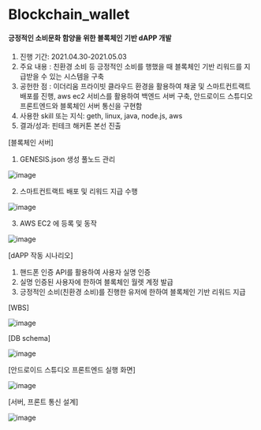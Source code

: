 # Blockchain_wallet

#### 긍정적인 소비문화 함양을 위한 블록체인 기반 dAPP 개발
1) 진행 기간: 2021.04.30-2021.05.03
2) 주요 내용
: 친환경 소비 등 긍정적인 소비를 행했을 때 블록체인 기반 리워드를 지급받을 수 있는 시스템을 구축
3) 공헌한 점 
: 이더리움 프라이빗 클라우드 환경을 활용하여 채굴 및 스마트컨트랙트 배포를 진행, aws ec2 서비스를 활용하여 백엔드 서버 구축, 안드로이드 스튜디오 프론트엔드와 블록체인 서버 통신을 구현함
4) 사용한 skill 또는 지식: geth, linux, java, node.js, aws
5) 결과/성과: 핀테크 해커톤 본선 진출


[블록체인 서버]
1. GENESIS.json 생성 풀노드 관리

![image](https://user-images.githubusercontent.com/47470113/117952310-05250580-b350-11eb-9645-1d02c561d2f8.png)

2. 스마트컨트랙트 배포 및 리워드 지급 수행

![image](https://user-images.githubusercontent.com/47470113/117952547-3998c180-b350-11eb-9963-0bea5433026f.png)

3. AWS EC2 에 등록 및 동작

![image](https://user-images.githubusercontent.com/47470113/117952615-4ae1ce00-b350-11eb-8619-8ed18cccbbf2.png)



[dAPP 작동 시나리오]
1. 핸드폰 인증 API를 활용하여 사용자 실명 인증
2. 실명 인증된 사용자에 한하여 블록체인 월렛 계정 발급
3. 긍정적인 소비(친환경 소비)를 진행한 유저에 한하여 블록체인 기반 리워드 지급


[WBS]

![image](https://user-images.githubusercontent.com/47470113/117949824-7c0ccf00-b34d-11eb-9c79-4eab8222aacb.png)


[DB schema]

![image](https://user-images.githubusercontent.com/47470113/117949905-947ce980-b34d-11eb-90d9-4761634896c9.png)


[안드로이드 스튜디오 프론트엔드 실행 화면]

![image](https://user-images.githubusercontent.com/47470113/117950068-c42bf180-b34d-11eb-9b5f-f2ca7857663e.png)


[서버, 프론트 통신 설계]

![image](https://user-images.githubusercontent.com/47470113/117950494-33a1e100-b34e-11eb-9d8f-f71bf7366c95.png)
